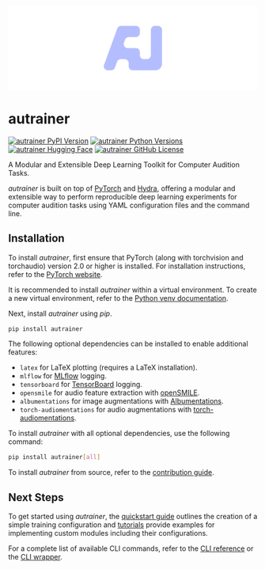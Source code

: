 <div align="center">
  <img src="docs/source/_static/logo_banner.png" alt="autrainer — A Modular and Extensible Deep Learning Toolkit for Computer Audition Tasks">
</div>

# autrainer

[![autrainer PyPI Version](https://img.shields.io/pypi/v/autrainer?logo=pypi&logoColor=b4befe&color=b4befe)](https://pypi.org/project/autrainer/)
[![autrainer Python Versions](https://img.shields.io/pypi/pyversions/autrainer?logo=python&logoColor=b4befe&color=b4befe)](https://pypi.org/project/autrainer/)
[![autrainer Hugging Face](https://img.shields.io/badge/Hugging_Face-autrainer-b4befe?logo=huggingface&logoColor=b4befe)](https://huggingface.co/autrainer)
[![autrainer GitHub License](https://img.shields.io/badge/license-MIT-b4befe?logo=c)](https://github.com/autrainer/autrainer/blob/main/LICENSE)

A Modular and Extensible Deep Learning Toolkit for Computer Audition Tasks.

_autrainer_ is built on top of [PyTorch](https://pytorch.org/) and [Hydra](https://hydra.cc/),
offering a modular and extensible way to perform reproducible deep learning experiments
for computer audition tasks using YAML configuration files and the command line.

## Installation

To install _autrainer_, first ensure that PyTorch (along with torchvision and torchaudio) version 2.0 or higher is installed.
For installation instructions, refer to the [PyTorch website](https://pytorch.org/get-started/locally/).

It is recommended to install _autrainer_ within a virtual environment.
To create a new virtual environment, refer to the [Python venv documentation](https://docs.python.org/3/library/venv.html).

Next, install _autrainer_ using _pip_.

```bash
pip install autrainer
```

The following optional dependencies can be installed to enable additional features:

- `latex` for LaTeX plotting (requires a LaTeX installation).
- `mlflow` for [MLflow](https://mlflow.org/) logging.
- `tensorboard` for [TensorBoard](https://www.tensorflow.org/tensorboard) logging.
- `opensmile` for audio feature extraction with [openSMILE](https://audeering.com/opensmile/).
- `albumentations` for image augmentations with [Albumentations](https://albumentations.ai/).
- `torch-audiomentations` for audio augmentations with [torch-audiomentations](https://github.com/asteroid-team/torch-audiomentations).

To install _autrainer_ with all optional dependencies, use the following command:

```bash
pip install autrainer[all]
```

To install _autrainer_ from source, refer to the [contribution guide](https://autrainer.github.io/autrainer/development/contributing.html).

## Next Steps

To get started using _autrainer_, the [quickstart guide](https://autrainer.github.io/autrainer/usage/quickstart.html) outlines the creation of a simple training configuration
and [tutorials](https://autrainer.github.io/autrainer/usage/tutorials.html) provide examples for implementing custom modules including their configurations.

For a complete list of available CLI commands, refer to the [CLI reference](https://autrainer.github.io/autrainer/usage/cli_reference.html) or the [CLI wrapper](https://autrainer.github.io/autrainer/usage/cli_wrapper.html).
